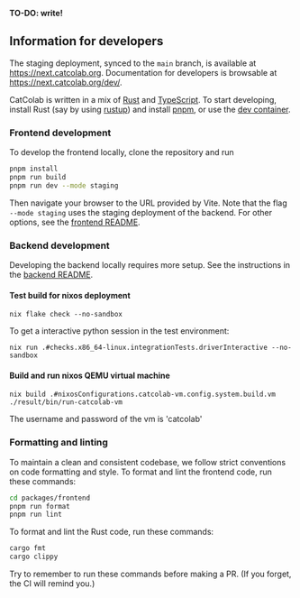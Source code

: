 **TO-DO: write!**

## Information for developers

The staging deployment, synced to the `main` branch, is available at
<https://next.catcolab.org>. Documentation for developers is browsable at
<https://next.catcolab.org/dev/>.

CatColab is written in a mix of [Rust](https://www.rust-lang.org/) and
[TypeScript](https://www.typescriptlang.org/). To start developing, install Rust
(say by using [rustup](https://rustup.rs/)) and install
[pnpm](https://pnpm.io/), or use the [dev container](./.devcontainer/).

### Frontend development

To develop the frontend locally, clone the repository and run

```sh
pnpm install
pnpm run build
pnpm run dev --mode staging
```

Then navigate your browser to the URL provided by Vite. Note that the flag
`--mode staging` uses the staging deployment of the backend. For other options,
see the [frontend README](packages/frontend/).

### Backend development

Developing the backend locally requires more setup. See the instructions in the
[backend README](packages/backend/).

#### Test build for nixos deployment
```
nix flake check --no-sandbox
```

To get a interactive python session in the test environment:
```
nix run .#checks.x86_64-linux.integrationTests.driverInteractive --no-sandbox
```

#### Build and run nixos QEMU virtual machine
```
nix build .#nixosConfigurations.catcolab-vm.config.system.build.vm
./result/bin/run-catcolab-vm
```

The username and password of the vm is 'catcolab'

### Formatting and linting

To maintain a clean and consistent codebase, we follow strict conventions on
code formatting and style. To format and lint the frontend code, run these
commands:

```sh
cd packages/frontend
pnpm run format
pnpm run lint
```

To format and lint the Rust code, run these commands:

```sh
cargo fmt
cargo clippy
```

Try to remember to run these commands before making a PR. (If you forget, the CI
will remind you.)
